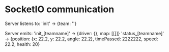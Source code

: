 SocketIO communication
======================

Server listens to:
'init' -> {team: ''}

Server emits:
'init_[teamname]' -> {driver: {}, map: [[]]}
'status_[teamname]' -> {position: {x: 22.2, y: 22.2, angle: 22.2}, timePassed: 2222222, speed: 22.2, health: 20}
